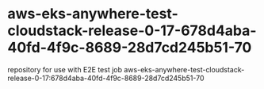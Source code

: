 # aws-eks-anywhere-test-cloudstack-release-0-17-678d4aba-40fd-4f9c-8689-28d7cd245b51-70
repository for use with E2E test job aws-eks-anywhere-test-cloudstack-release-0-17:678d4aba-40fd-4f9c-8689-28d7cd245b51-70
